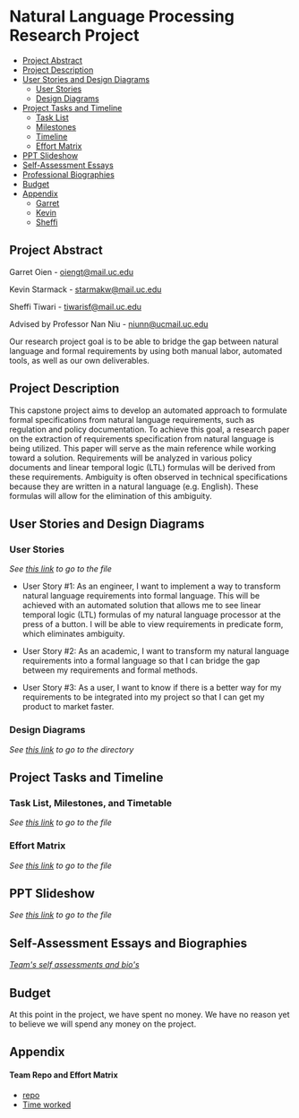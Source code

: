# Natural Language Processing Research Project

 - [Project Abstract](#project-abstract)
 - [Project Description](#project-description)
 - [User Stories and Design Diagrams](#user-stories-and-design-diagrams)
    - [User Stories](#user-stories)
    - [Design Diagrams](#design-diagrams)
 - [Project Tasks and Timeline](#project-tasks-and-timeline)
    - [Task List](#task-list)
    - [Milestones](#milestones)
    - [Timeline](#timeline)
    - [Effort Matrix](#effort-matrix)
 - [PPT Slideshow](#ppt-slideshow)
 - [Self-Assessment Essays](#self-assessment-essays)
 - [Professional Biographies](#professional-biographies)
 - [Budget](#budget)
 - [Appendix](#appendix)
    - [Garret](#garret)
    - [Kevin](#kevin)
    - [Sheffi](#sheffi)

## Project Abstract

Garret Oien - oiengt@mail.uc.edu

Kevin Starmack - starmakw@mail.uc.edu

Sheffi Tiwari - tiwarisf@mail.uc.edu

Advised by Professor Nan Niu - niunn@ucmail.uc.edu

Our research project goal is to be able to bridge the gap between natural language and formal requirements by using both manual labor, automated tools, as well as our own deliverables.
## Project Description

This capstone project aims to develop an automated approach to formulate formal specifications from natural language requirements, such as regulation and policy documentation. To achieve this goal, a research paper on the extraction of requirements specification from natural language is being utilized. This paper will serve as the main reference while working toward a solution. 
Requirements will be analyzed in various policy documents and linear temporal logic (LTL) formulas will be derived from these requirements. Ambiguity is often observed in technical specifications because they are written in a natural language (e.g. English). These formulas will allow for the elimination of this ambiguity.

## User Stories and Design Diagrams

### User Stories
_See [this link](https://github.com/NLP-with-GKS/Senior-Design/blob/master/Classwork-Homework/User_Stories.md) to go to the file_

- User Story #1:
As an engineer, I want to implement a way to transform natural language requirements into formal language. This will be achieved with an automated solution that allows me to see linear temporal logic (LTL) formulas of my natural language processor at the press of a button. I will be able to view requirements in predicate form, which eliminates ambiguity.

- User Story #2:
As an academic, I want to transform my natural language requirements into a formal language so that I can bridge the gap between my requirements and formal methods.

- User Story #3:
As a user, I want to know if there is a better way for my requirements to be integrated into my project so that I can get my product to market faster.


### Design Diagrams
_See [this link](https://github.com/NLP-with-GKS/Senior-Design/tree/master/Design_Diagrams) to go to the directory_

## Project Tasks and Timeline

### Task List, Milestones, and Timetable
_See [this link](https://github.com/NLP-with-GKS/Senior-Design/blob/master/Timeline%20and%20Matrix.pdf) to go to the file_


### Effort Matrix
_See [this link](https://github.com/NLP-with-GKS/Senior-Design/blob/master/Classwork-Homework/effort-matrix.PNG) to go to the file_

## PPT Slideshow
_See [this link](https://docs.google.com/presentation/d/1dtHg9B830lzQbjkzOfcarhM3uWI8u3Qms4T6TSQD2_Y/edit#slide=id.ga4f0169eeb_0_12) to go to the file_

## Self-Assessment Essays and Biographies
_[Team's self assessments and bio's](https://github.com/NLP-with-GKS/Senior-Design/tree/master/Classwork-Homework)_


## Budget

At this point in the project, we have spent no money.  We have no reason yet to believe we will spend any money on the project.

## Appendix

#### Team Repo and Effort Matrix

- [repo](https://github.com/NLP-with-GKS/Senior-Design) 
- [Time worked](https://github.com/NLP-with-GKS/Senior-Design/blob/master/Classwork-Homework/effort-matrix.PNG)


